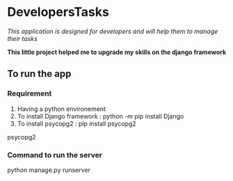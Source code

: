 # DevelopersTasks

_This application is designed for developers and will help them to manage their tasks_  

**This little project helped me to upgrade my skills on the django framework**

## To run the app 

### Requirement

1. Having a python environement
2. To install Django framework : python -m pip install Django
3. To install psycopg2 : pip install psycopg2

psycopg2

### Command to run the server

python manage.py runserver
